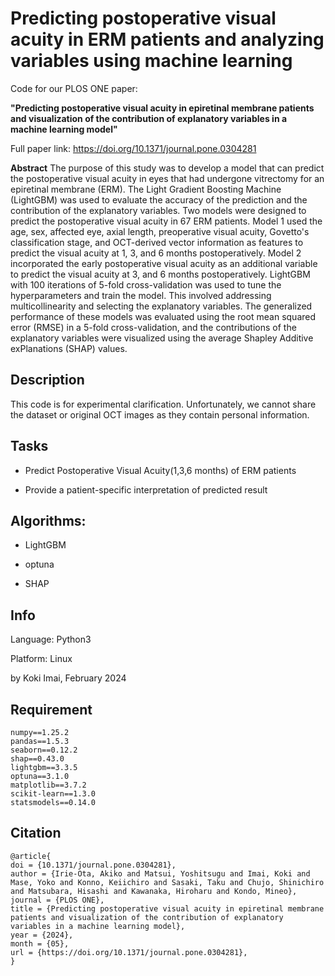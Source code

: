 # Predicting postoperative visual acuity in ERM patients and analyzing variables using machine learning

Code for our PLOS ONE paper:

**"Predicting postoperative visual acuity in epiretinal membrane patients and visualization of the contribution of explanatory variables in a machine learning model"**

Full paper link: https://doi.org/10.1371/journal.pone.0304281

**Abstract**
The purpose of this study was to develop a model that can predict the postoperative visual acuity in eyes that had undergone vitrectomy for an epiretinal membrane (ERM). The Light Gradient Boosting Machine (LightGBM) was used to evaluate the accuracy of the prediction and the contribution of the explanatory variables. Two models were designed to predict the postoperative visual acuity in 67 ERM patients. Model 1 used the age, sex, affected eye, axial length, preoperative visual acuity, Govetto's classification stage, and OCT-derived vector information as features to predict the visual acuity at 1, 3, and 6 months postoperatively. Model 2 incorporated the early postoperative visual acuity as an additional variable to predict the visual acuity at 3, and 6 months postoperatively. LightGBM with 100 iterations of 5-fold cross-validation was used to tune the hyperparameters and train the model. This involved addressing multicollinearity and selecting the explanatory variables. The generalized performance of these models was evaluated using the root mean squared error (RMSE) in a 5-fold cross-validation, and the contributions of the explanatory variables were visualized using the average Shapley Additive exPlanations (SHAP) values.

## Description
This code is for experimental clarification. Unfortunately, we cannot share the dataset or original OCT images as they contain personal information.

## Tasks
* Predict Postoperative Visual Acuity(1,3,6 months) of ERM patients

* Provide a patient-specific interpretation of predicted result

## Algorithms:
* LightGBM

* optuna

* SHAP

## Info
Language: Python3

Platform: Linux

by Koki Imai, February 2024

## Requirement
```
numpy==1.25.2
pandas==1.5.3
seaborn==0.12.2
shap==0.43.0
lightgbm==3.3.5
optuna==3.1.0
matplotlib==3.7.2
scikit-learn==1.3.0
statsmodels==0.14.0
```

## Citation
```
@article{
doi = {10.1371/journal.pone.0304281},
author = {Irie-Ota, Akiko and Matsui, Yoshitsugu and Imai, Koki and Mase, Yoko and Konno, Keiichiro and Sasaki, Taku and Chujo, Shinichiro and Matsubara, Hisashi and Kawanaka, Hiroharu and Kondo, Mineo},
journal = {PLOS ONE},
title = {Predicting postoperative visual acuity in epiretinal membrane patients and visualization of the contribution of explanatory variables in a machine learning model},
year = {2024},
month = {05},
url = {https://doi.org/10.1371/journal.pone.0304281},
}
```

